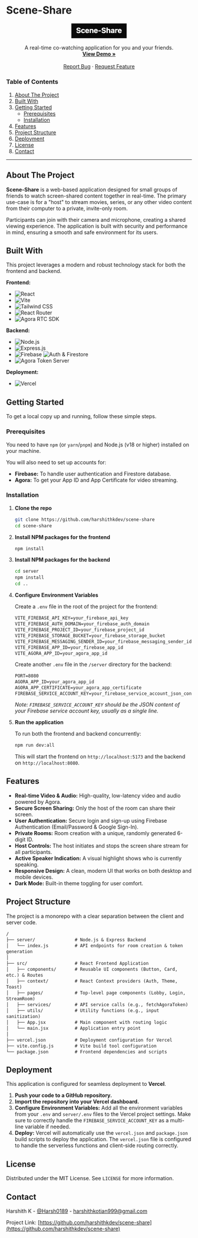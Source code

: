 # Scene-Share

<div align="center">
  <img src="./src/assets/logo.png" alt="Scene-Share Logo" width="150">
  <p align="center">
    A real-time co-watching application for you and your friends.
    <br />
    <a href="https://scene-share.vercel.app/"><strong>View Demo »</strong></a>
    <br />
    <br />
    <a href="https://github.com/HarshithKDev/scene-share/issues">Report Bug</a>
    ·
    <a href="https://github.com/HarshithKDev/scene-share/issues">Request Feature</a>
  </p>
</div>

### Table of Contents

1.  [About The Project](#about-the-project)
2.  [Built With](#built-with)
3.  [Getting Started](#getting-started)
    * [Prerequisites](#prerequisites)
    * [Installation](#installation)
4.  [Features](#features)
5.  [Project Structure](#project-structure)
6.  [Deployment](#deployment)
7.  [License](#license)
8.  [Contact](#contact)

---

## About The Project

**Scene-Share** is a web-based application designed for small groups of friends to watch screen-shared content together in real-time. The primary use-case is for a "host" to stream movies, series, or any other video content from their computer to a private, invite-only room.

Participants can join with their camera and microphone, creating a shared viewing experience. The application is built with security and performance in mind, ensuring a smooth and safe environment for its users.

## Built With

This project leverages a modern and robust technology stack for both the frontend and backend.

**Frontend:**
* ![React](https://img.shields.io/badge/React-19-blue?logo=react)
* ![Vite](https://img.shields.io/badge/Vite-black?logo=vite)
* ![Tailwind CSS](https://img.shields.io/badge/Tailwind_CSS-38B2AC?logo=tailwind-css)
* ![React Router](https://img.shields.io/badge/React_Router-v7-red?logo=react-router)
* ![Agora RTC SDK](https://img.shields.io/badge/Agora-RTC-blue)

**Backend:**
* ![Node.js](https://img.shields.io/badge/Node.js-43853D?logo=node.js)
* ![Express.js](https://img.shields.io/badge/Express.js-000000?logo=express)
* ![Firebase](https://img.shields.io/badge/Firebase-FFCA28?logo=firebase) ![Auth & Firestore](https://img.shields.io/badge/Authentication%20%26%20Firestore-F57C00)
* ![Agora Token Server](https://img.shields.io/badge/Agora-Tokens-blue)

**Deployment:**
* ![Vercel](https://img.shields.io/badge/Vercel-000000?logo=vercel)

## Getting Started

To get a local copy up and running, follow these simple steps.

### Prerequisites

You need to have `npm` (or `yarn`/`pnpm`) and Node.js (v18 or higher) installed on your machine.

You will also need to set up accounts for:
* **Firebase:** To handle user authentication and Firestore database.
* **Agora:** To get your App ID and App Certificate for video streaming.

### Installation

1.  **Clone the repo**
    ```sh
    git clone https://github.com/harshithkdev/scene-share
    cd scene-share
    ```

2.  **Install NPM packages for the frontend**
    ```sh
    npm install
    ```

3.  **Install NPM packages for the backend**
    ```sh
    cd server
    npm install
    cd ..
    ```

4.  **Configure Environment Variables**

    Create a `.env` file in the root of the project for the frontend:
    ```
    VITE_FIREBASE_API_KEY=your_firebase_api_key
    VITE_FIREBASE_AUTH_DOMAIN=your_firebase_auth_domain
    VITE_FIREBASE_PROJECT_ID=your_firebase_project_id
    VITE_FIREBASE_STORAGE_BUCKET=your_firebase_storage_bucket
    VITE_FIREBASE_MESSAGING_SENDER_ID=your_firebase_messaging_sender_id
    VITE_FIREBASE_APP_ID=your_firebase_app_id
    VITE_AGORA_APP_ID=your_agora_app_id
    ```

    Create another `.env` file in the `/server` directory for the backend:
    ```
    PORT=8080
    AGORA_APP_ID=your_agora_app_id
    AGORA_APP_CERTIFICATE=your_agora_app_certificate
    FIREBASE_SERVICE_ACCOUNT_KEY=your_firebase_service_account_json_content
    ```
    *Note: `FIREBASE_SERVICE_ACCOUNT_KEY` should be the JSON content of your Firebase service account key, usually as a single line.*

5.  **Run the application**

    To run both the frontend and backend concurrently:
    ```sh
    npm run dev:all
    ```
    This will start the frontend on `http://localhost:5173` and the backend on `http://localhost:8080`.

## Features

* **Real-time Video & Audio:** High-quality, low-latency video and audio powered by Agora.
* **Secure Screen Sharing:** Only the host of the room can share their screen.
* **User Authentication:** Secure login and sign-up using Firebase Authentication (Email/Password & Google Sign-In).
* **Private Rooms:** Room creation with a unique, randomly generated 6-digit ID.
* **Host Controls:** The host initiates and stops the screen share stream for all participants.
* **Active Speaker Indication:** A visual highlight shows who is currently speaking.
* **Responsive Design:** A clean, modern UI that works on both desktop and mobile devices.
* **Dark Mode:** Built-in theme toggling for user comfort.

## Project Structure

The project is a monorepo with a clear separation between the client and server code.
```
/
├── server/               # Node.js & Express Backend
│   └── index.js          # API endpoints for room creation & token generation
│
├── src/                  # React Frontend Application
│   ├── components/       # Reusable UI components (Button, Card, etc.) & Routes
│   ├── context/          # React Context providers (Auth, Theme, Toast)
│   ├── pages/            # Top-level page components (Lobby, Login, StreamRoom)
│   ├── services/         # API service calls (e.g., fetchAgoraToken)
│   ├── utils/            # Utility functions (e.g., input sanitization)
│   ├── App.jsx           # Main component with routing logic
│   └── main.jsx          # Application entry point
│
├── vercel.json           # Deployment configuration for Vercel
├── vite.config.js        # Vite build tool configuration
└── package.json          # Frontend dependencies and scripts
```

## Deployment

This application is configured for seamless deployment to **Vercel**.

1.  **Push your code to a GitHub repository.**
2.  **Import the repository into your Vercel dashboard.**
3.  **Configure Environment Variables:** Add all the environment variables from your `.env` and `server/.env` files to the Vercel project settings. Make sure to correctly handle the `FIREBASE_SERVICE_ACCOUNT_KEY` as a multi-line variable if needed.
4.  **Deploy:** Vercel will automatically use the `vercel.json` and `package.json` build scripts to deploy the application. The `vercel.json` file is configured to handle the serverless functions and client-side routing correctly.

## License

Distributed under the MIT License. See `LICENSE` for more information.

## Contact

Harshith K - [@Harsh0189](https://x.com/Harsh0189) - harshithkotian999@gmail.com

Project Link: [https://github.com/harshithkdev/scene-share](https://github.com/harshithkdev/scene-share)

